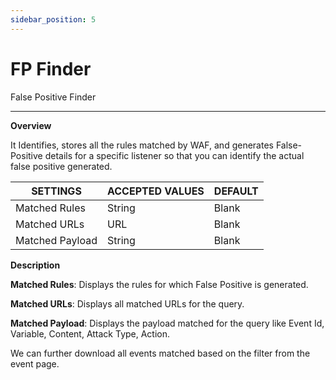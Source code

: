```yaml
---
sidebar_position: 5
---
```

# FP Finder

False Positive Finder

---

**Overview**

It Identifies, stores all the rules matched by WAF, and generates False-Positive details for a specific listener so that you can identify the actual false positive generated.

| SETTINGS        | ACCEPTED VALUES | DEFAULT |
|-----------------|-----------------|---------|
| Matched Rules   | String          | Blank   |
| Matched URLs    | URL             | Blank   |
| Matched Payload | String          | Blank   |

**Description**

**Matched Rules**: Displays the rules for which False Positive is generated.

**Matched URLs**: Displays all matched URLs for the query. 

**Matched Payload**: Displays the payload matched for the query like Event Id, Variable, Content, Attack Type, Action.

We can further download all events matched based on the filter from the event page.